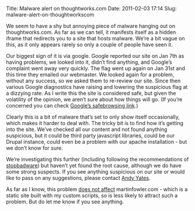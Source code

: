 Title: Malware alert on thoughtworks.com
Date: 2011-02-03 17:14
Slug: malware-alert-on-thoughtworkscom

We seem to have a shy but annoying piece of malware hanging out on
thoughtworks.com. As far as we can tell, it manifests itself as a hidden
iframe that redirects you to a site that hosts malware. We’re a bit
vague on this, as it only appears rarely so only a couple of people have
seen it.

</p>

Our biggest sign of it is via google. Google reported our site on Jan
7th as having problems, we looked into it, didn’t find anything, and
Google’s complaint went away very quickly. The flag went up again on Jan
31st and this time they emailed our webmaster. We looked again for a
problem, without any success, so we asked them to re-review our site.
Since then various Google diagnostics have raising and lowering the
suspicious flag at a dizzying rate. As I write this the site is
considered safe, but given the volatility of the opinion, we aren’t sure
about how things will go. (If you’re concerned you can check [Google’s
safebrowsing
link](http://safebrowsing.clients.google.com/safebrowsing/diagnostic?site=www.thoughtworks.com).)

</p>

Clearly this is a bit of malware that’s set to only show itself
occasionally, which makes it harder to deal with. The tricky bit is to
find how it’s getting into the site. We’ve checked all our content and
not found anything suspicious, but it could be third party javascript
libraries, could be our Drupal instance, could even be a problem with
our apache installation - but we don’t know for sure.

</p>

We’re investigating this further (including following the
recommendations of
[stopbadware](http://www.stopbadware.org/home/security)) but haven’t yet
found the root cause, although we do have some strong suspects. If you
see anything suspicious on our site or would like to pass on any
suggestions, please contact [Andy
Yates](http://martinfowler.com/mailto:webmaster@thoughtworks.com).

</p>

As far as I know, this problem [does not
affect](http://safebrowsing.clients.google.com/safebrowsing/diagnostic?site=martinfowler.com)
martinfowler.com - which is a static site built with my custom scripts,
so is less likely to attract such a problem. But do let me know if you
see anything.

</p>

